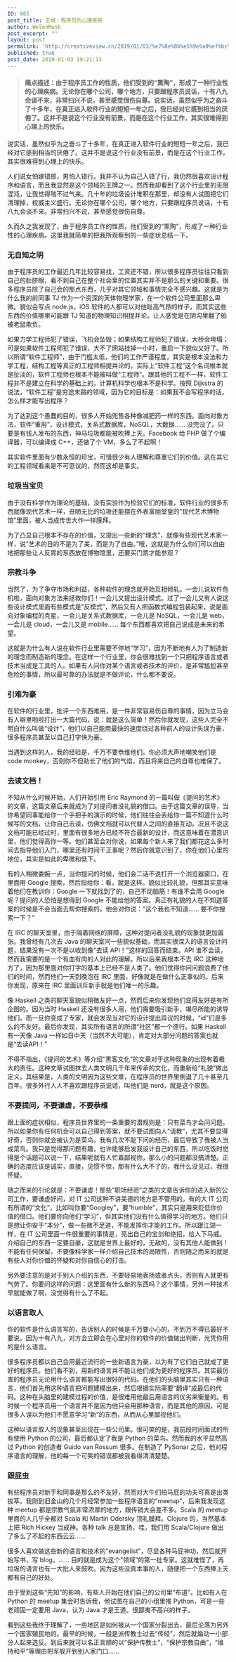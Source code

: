 ```yaml
---
ID: 865
post_title: 王垠：程序员的心理疾病
author: WelonMusk
post_excerpt: ""
layout: post
permalink: 'http://creativeview.cn/2019/01/03/%e7%8e%8b%e5%9e%a0%ef%bc%9a%e7%a8%8b%e5%ba%8f%e5%91%98%e7%9a%84%e5%bf%83%e7%90%86%e7%96%be%e7%97%85/'
published: true
post_date: 2019-01-03 19:21:13
---
```

<blockquote>
  <h4><a name="himhdt"></a>痛点描述：由于程序员工作的性质，他们受到的“熏陶”，形成了一种行业性的心理疾病。无论你在哪个公司，哪个地方，只要跟程序员说话，十有八九会谈不来，非常扫兴不说，甚至感觉很伤自尊。说实话，虽然似乎为之奋斗了十多年，在真正进入软件行业的短短一年之后，我已经对它感到相当的厌倦了。这并不是说这个行业没有前景，而是在这个行业工作，其实很难得到心理上的快乐。</h4>
  
  <!--more-->
</blockquote>

说实话，虽然似乎为之奋斗了十多年，在真正进入软件行业的短短一年之后，我已经对它感到相当的厌倦了。这并不是说这个行业没有前景，而是在这个行业工作，其实很难得到心理上的快乐。

人们说女怕嫁错郎，男怕入错行。我并不认为自己入错了行，我仍然很喜欢设计程序和语言，而且我显然是这个领域的王牌之一。然而我却看到了这个行业里的无限混沌，让我觉得喘不过气来。几十年的垃圾设计堆积在那里，却没有人试图把它们清理掉，权威主义盛行。无论你在哪个公司，哪个地方，只要跟程序员说话，十有八九会谈不来。非常扫兴不说，甚至感觉很伤自尊。

久而久之我发现了，由于程序员工作的性质，他们受到的“熏陶”，形成了一种行业性的心理疾病。这里我就简单的把我所观察到的一些症状总结一下。

<h3>无自知之明</h3>

由于程序员的工作最近几年比较容易找，工资还不错，所以很多程序员往往只看到自己的肚脐眼，看不到自己在整个社会里的位置其实并不是那么的关键和重要。很多程序员除了自己会的那点东西，几乎对其它领域和事情完全不感兴趣。这就是为什么我的前同事 TJ 作为一个资深的天体物理学家，在一个软件公司里面那么卑微。貌似会写点 node.js，iOS 软件的人都可以对他趾高气昂的样子，而其实这些东西的价值哪里可能跟 TJ 知道的物理知识相提并论。让人感觉是在阴沟里翻了船被老鼠欺负。

如果力学工程师犯了错误，飞机会坠毁；如果结构工程师犯了错误，大桥会垮塌；可是如果软件工程师犯了错误，大不了网站挂掉一小时，重启一下貌似又好了。所以所谓“软件工程师”，由于门槛太低，他们的工作严谨程度，其实是根本没法和力学工程，结构工程等真正的工程师相提并论的。实际上“软件工程”这个名词根本就是扯淡的，软件工程师也根本不能被叫做“工程师”。跟其他的工程不一样，软件工程并不是建立在科学的基础上的，计算机科学也根本不是科学。按照 Dijkstra 的说法，“软件工程”是穷途末路的领域，因为它的目标是：如果我不会写程序的话，怎么样才能写出程序？

为了达到这个愚蠢的目的，很多人开始兜售各种像减肥药一样的东西。面向对象方法，软件“重用”，设计模式，关系式数据库，NoSQL，大数据…… 没完没了。只要是有钱人发布的东西，神马垃圾都能被吹捧上天。Facebook 给 PHP 做了个编译器，可以编译成 C++，还做了个 VM，多么了不起啊！

其实软件里面有少数永恒的珍宝，可惜很少有人理解和尊重它们的价值。这在其它的工程领域看来是不可思议的，然而这却是事实。

<h3>垃圾当宝贝</h3>

由于没有科学作为理论的基础，没有实验作为检验它们的标准，软件行业的很多东西就像现代艺术一样，丑陋无比的垃圾还能摆在外表富丽堂皇的“现代艺术博物馆”里面，被人当成传世大作一样膜拜。

为了凸显自己根本不存在的价值，又提出一些新的“理念”，就像有些现代艺术家一样，说“艺术的目的不是为了美，而是为了自由。”哦，这就是为什么你们可以自由地把那些让人反胃的东西放在博物馆里，还要买门票才能参观？

<h3>宗教斗争</h3>

当然了，为了争夺市场和利益，各种软件的理念就开始互相倾轧。一会儿说软件危机啦，面向对象方法来拯救你们！一会儿又提出设计模式。过了一会儿又有人说这些设计模式里面有些模式是“反模式”，然后又有人把函数式编程包装起来，说是面向对象编程的克星，一会儿是关系式数据库，一会儿是 NoSQL，一会儿是 web，一会儿是 cloud，一会儿又是 mobile…… 每个东西都喜欢把自己说成是未来的希望。

这就是为什么有人说在软件行业里需要不停地“学习”，因为不断地有人为了制造新的理念而制造新的理念。在这样一个行业里，你会很难找到一个只把程序语言或者技术当成是工具的人。如果有人问你对某个语言或者技术的评价，是非常尴尬甚至危险的事情，所以最可靠的办法就是不做评论，什么都不要说。

<h3>引难为豪</h3>

在软件的行业里，批评一个东西难用，是一件非常容易伤自尊的事情，因为立马会有人噼里啪啦打出一大篇代码，说：就是这么简单！然后你就发现，这些人完全不明白什么叫做“设计”，他们以自己能用最快的速度绕过各种前人的设计失误为豪，很多程序员甚至以自己打字快为豪。

当遇到这样的人，我的经验是，千万不要恭维他们。你必须大声地嘲笑他们是 code monkey，否则你不但助长了他们的气焰，而且将来自己的自尊也难保了。

<h3>去读文档！</h3>

不知从什么时候开始，人们开始引用 Eric Raymond 的一篇叫做《提问的艺术》的文章，这篇文章后来就成为了对提问者没礼貌的借口。由于这篇文章的误导，当你希望同事能给你一个手把手的演示的时候，他们往往会丢给你一篇不知道什么时候写的文档，让你自己去读，仿佛文档就可以代替人之间的直接互动。况且不说这文档可能已经过时，里面有很多地方已经不符合最新的设计，而这意味着在潜意识里，他们觉得高你一等。他们甚至会对你说，如果每个新人来了我们都花这么多时间去指导他们入门，哪里还有时间干正事呢？然后你就意识到了，你在他们心里的地位，其实是如此的卑微和低下。

有的人稍微委婉一点，当你提问的时候，他们会二话不说打开一个浏览器窗口，在里面用 Google 搜索，然后指给你：看，就是这样。貌似比较礼貌，但那其实意味着他们在教训你：Google 一下就找到了的，自己不动脑筋！有谁不会用 Google 呢？提问的人恐怕是想得到 Google 不能给他的答案。真正有礼貌的人在不知道答案的时候是不会当面去帮你搜索的，他会对你说：“这个我也不知道…… 要不你搜索一下？”

在 IRC 的聊天室里，由于隔着网络的屏障，这种对提问者没礼貌的现象就更加嚣张。我曾经有几次去 Java 的聊天室问一些貌似基础，而其实很深入的语言设计问题，结果没有一次不是以收到像“去读 API！”这样的回答而结束。API 谁不会读，然而我需要的是一个有血有肉的人对此的理解。所以后来我根本不去 IRC 这种地方了，因为那里面对你打字的基本上已经不是人类了。他们觉得你问问题浪费了他们的时间，然而他们一天到晚泡在 IRC 里面，好像就是在做什么正事似的。后来你发现，原来在 IRC 里面训斥新手就是他们唯一的乐趣。

像 Haskell 之类的聊天室貌似稍微友好一点，然而后来你发现他们显得友好是有所企图的。因为当时 Haskell 还没有很多人用，他们需要吸引新手，竭尽所能的诱导他们。而一旦你变成了专家，就会发现当对它的设计提出异议的时候，“id”们是多么的不友好。最后你发现，其实所有语言的所谓“社区”都一个德行。如果 Haskell 有一天像 Java 一样如日中天（当然不大可能），肯定对大部分问题的答案也就是“去读API！”

不得不指出，《提问的艺术》等介绍“黑客文化”的文章对于这种现象的出现有着极大的责任。这种文章试图抹去人类文明几千年来传承的文化，而重新给“礼貌”做出定义。其结果是，人类的文明因为这些文章，在程序员的世界里倒退了几十甚至几百年。很多外行人人不喜欢跟程序员说话，叫他们是 nerd，就是这个原因。

<h3>不要提问，不要谦虚，不要恭维</h3>

跟上面的症状相似，程序员世界里的一条重要的潜规则是：只有菜鸟才会问问题。所以如果你有任何机会可以自己得到答案，就不要试图向人“请教”，尤其不要显得好奇，否则你就会被认为是菜鸟。我有几次不耻下问的经历，最后导致了我被人当成菜鸟。我只是觉得那问题有趣，也许能够启发我设计自己的东西，所以吃饭时觉得是个话题可以说一下，结果呢就有人忙着鄙视你，那么小的问题都没搞清楚。正确的态度应该是诚实，直接，见惯不惊，那有什么大不了的，我什么没见过，我很怀疑。

随之而来的引论就是：不要谦虚！那些“职场经验”之类的文章告诉你的进入新的公司工作，要谦虚好问，对 IT 公司这种不讲美德的地方是不管用的。有的大 IT 公司有所谓的“文化”，比如叫你要“Googley”，要“humble”，其实只是用来贬低你价值的借口。他们要你向他们“学习”，但其实他们没有什么值得学习的地方。他们只是想让你安于“本分”，做一些微不足道，不能发挥你才能的工作。所以跟江湖一样，在 IT 公司里面一件很重要的事情是，亮出自己的宝剑和绝招，给人下马威。介绍自己的东西一定要自豪，这就是世界上最好的，无敌的，没有其他人能做到！不能有任何保留。不要像科学家一样介绍自己技术的局限性，否则随之而来的就是有些人对你价值的怀疑和对你自信心的打击。

另外要注意的是对于别人介绍的东西，不要轻易地表扬或者点头，否则有人就更有气势了。你要问这样的问题：这里面有什么新的东西吗？这个事情，另外一种技术早就能做了啊，没觉得有什么了不起。

<h3>以语言取人</h3>

你的软件是什么语言写的，告诉别人的时候是千万要小心的，不到万不得已最好不要说。因为十有八九，对方会立即会在心里对你的软件的价值做出判断，光凭你用的是什么语言。

很多程序员都以自己会用最近流行的一些新语言为豪，以为有了它们自己就成了更好的程序员。他们看不到，用新的语言并不能让他们成为更好的程序员。其实最厉害的程序员无论用什么语言都能写出很好的代码。在他们的头脑里其实只有一种语言，他们首先用这种语言把问题建模出来，然后根据实际需要“翻译”成最后的代码。这种在头脑里的建模过程的价值，是很难用他最后用语言的优劣来衡量的。有时候一个程序员用一个语言并不是因为他只会用那种语言，而是其他的原因。可是很多人误以为他们不愿意学习“新”的东西，从而从心里鄙视他们。

这种以语言取人的现象甚至出现在一些公司里。很可笑的是，我前段时间面试的所有使用 Python 的公司，最后都认定了我是 Python 的菜鸟。然而我的水平显然高过 Python 的创造者 Guido van Rossum 很多。在制造了 PySonar 之后，他对程序语言的理解，他的每一个可笑的错误都被我看得清清楚楚。

<h3>跟屁虫</h3>

有些程序员对新手和同事是那么的不友好，然而对大牛们拍马屁的功夫可真是出类拔萃。我刚到旧金山的几个月经常参加一些程序语言的“meetup”，后来我发现这种 meetup 都是宗教气氛非常浓厚的地方，跟传销大会差不多。Scala 的 meetup 里面的人几乎全都对 Scala 和 Martin Odersky 顶礼膜拜。Clojure 的，当然基本上把 Rich Hickey 当成神。各种 talk 总是宣扬，哇，我们用 Scala/Clojure 做出了多么了不起的东西云云……

很多人喜欢做这些新的语言和技术的“evangelist”，尽显各种马屁神功，然后就开始写书，写 blog，…… 目的就是成为这个“领域”的第一批专家。这就难怪了，再垃圾的语言也有一大批人来鼓吹。因为这些没真本事的人，随便把一个东西捧上天都有自己的好处。

由于受到这些“先知”的影响，有些人开始在他们自己的公司里“布道”。比如有人在 Python 的 meetup 集会时告诉我，他试图在自己的小组里推 Python，可是一些老顽固一定要用 Java，认为 Java 才是王道。很鄙夷不高兴的样子。

看到这些我终于理解了，一些地区是如何被从一个国家分裂出去，最后沦落为另外一个国家殖民地的。最早的时候，一般是派传教士过去“传经”，然后就煽动一小部分人起来造反。到后来就可以名正言顺的以“保护传教士”，“保护宗教自由”，“维持和平”等理由把军舰开到别人家门口……